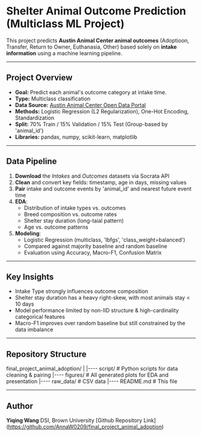 # Shelter Animal Outcome Prediction (Multiclass ML Project)

This project predicts **Austin Animal Center animal outcomes** (Adoptioon, Transfer, Return to Owner, Euthanasia, Other)
based solely on **intake information** using a machine learning pipeline.

---

## Project Overview
- **Goal:** Predict each animal's outcome category at intake time.
- **Type:** Multiclass classification
- **Data Source:** [Austin Animal Center Open Data Portal](https://data.austintexas.gov/Health-and-Community-Services/Austin-Animal-Center-Outcomes-10-01-2013-to-05-05-/9t4d-g238)
- **Methods:** Logistic Regression (L2 Regularization), One-Hot Encoding, Standardization
- **Split:** 70% Train / 15% Validation / 15% Test (Group-based by 'animal_id')
- **Libraries:** pandas, numpy, scikit-learn, matplotlib

---

## Data Pipeline
1. **Download** the *Intakes* and *Outcomes* datasets via Socrata API
2. **Clean** and convert key fields: timestamp, age in days, missing values
3. **Pair** intake and outcome events by 'animal_id' and nearest future event time
4. **EDA**:
    - Distribution of intake types vs. outcomes
    - Breed composition vs. outcome rates
    - Shelter stay duration (long-taial pattern)
    - Age vs. outcome patterns
5. **Modeling**:
    - Logistic Regression (multiclass, 'lbfgs', 'class_weight=balanced')
    - Compared against majority baseline and random baseline
    - Evaluation using Accuracy, Macro-F1, Confusion Matrix
    
---

## Key Insights
- Intake Type strongly influences outcome composition
- Shelter stay duration has a heavy right-skew, with most animals stay < 10 days
- Model performance limited by non-IID structure & high-cardinality categorical features
- Macro-F1 improves over random baseline but still constrained by the data imbalance

---

## Repository Structure
final_project_animal_adoption/
|
|---- script/ # Python scripts for data cleaning & pairing
|---- figures/ # All generated plots for EDA and presentation
|---- raw_data/ # CSV data
|---- README.md # This file

---

## Author
**Yiqing Wang**
DSI, Brown University
[Github Repository Link] (https://github.com/AnnaW0209/final_project_animal_adoption)
